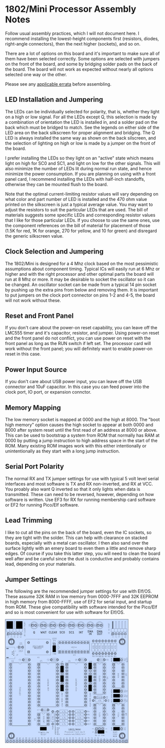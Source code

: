 # 1802/Mini Processor Assembly Notes

Follow usual assembly practices, which I will not document here. I recommend installing the lowest-height components first (resistors, diodes, right-angle connectors), then the next higher (sockets), and so on.

There are a lot of options on this board and it's important to make sure all of them have been selected correctly. Some options are selected with jumpers on the front of the board, and some by bridging solder pads on the back of the board. The board will not work as expected without nearly all options selected one way or the other.

Please see any [applicable errata](https://github.com/dmadole/1802-Mini-Processor/tree/main/notes) before assembling.

## LED Installation and Jumpering

The LEDs can be individually selected for polarity, that is, whether they light on a high or low signal. For all the LEDs except Q, this selection is made by a combination of orientation the LED is installed in, and a solder pad on the back which must be bridged to match. See the legends on either side of the LED area on the back silkscreen for proper alignment and bridging. The Q LED is always installed the same way as shown on the back silscreen, and the selection of lighting on high or low is made by a jumper on the front of the board.

I prefer installing the LEDs so they light on an "active" state which means light on high for SC0 and SC1, and light on low for the other signals. This will also minimize the number of LEDs lit during normal run state, and hence minimize the power consumption. If you are planning on using with a front panel card, I recommend installing the LEDs with half-inch standoffs, otherwise they can be mounted flush to the board.

Note that the optimal current-limiting resistor values will vary depending on what color and part number of LED is installed and the 470 ohm value printed on the silkscreen is just a typical average value. You may want to adjust the resistors to suit the particular LEDs that are used. The bill of materials suggests some specific LEDs and corresponding resistor values that I like for those particular LEDs. If you choose to use the same ones, use the component references on the bill of material for placement of those (1.5K for red, 1K for orange, 270 for yellow, and 10 for green) and disregard the generic silkscreen value.

## Clock Selection and Jumpering

The 1802/Mini is designed for a 4 Mhz clock based on the most pessimistic assumptions about component timing. Typical ICs will easily run at 6 Mhz or higher and with the right processor and other optimal parts the board will run at 8 Mhz or more. It may be desirable to socket the oscillator so it can be changed. An oscillator socket can be made from a typical  14 pin socket by pushing up the extra pins from below and removing them. It is important to put jumpers on the clock port connector on pins 1-2 and 4-5, the board will not work without these.

## Reset and Front Panel

If you don't care about the power-on reset capability, you can leave off the LMC555 timer and it's capacitor, resistor, and jumper. Using power-on reset and the front panel do not conflict, you can use power on reset with the front panel as long as the RUN switch if left set. The processor card will work without the front panel; you will definitely want to enable power-on reset in this case.

## Power Input Source

If you don't care about USB power input, you can leave off the USB connector and 10uF capacitor. In this case you can feed power into the clock port, IO port, or expansion connctor.

## Memory Mapping

The low memory socket is mapped at 0000 and the high at 8000. The "boot high memory" option causes the high socket to appear at both 0000 and 8000 after system reset until the first read of an address at 8000 or above. This can be used to bootstrap a system from ROM that normally has RAM at 0000 by putting a jump instruction to high address space in the start of the ROM. Many existing ROM images work with this either intentionally or unintentionally as they start with a long jump instruction.

## Serial Port Polarity

The normal RX and TX jumper settings for use with typical 5 volt level serial interfaces and most software is TX and RX non-inverted, and RX at VCC. You proably also want Q inverted so that it only lights when data is transmitted. These can need to be reversed, however, depending on how software is written. Use EF3 for RX for running membership card software or EF2 for running Pico/Elf software.

## Lead Trimming

I like to cut all the pins on the back of the board, even the IC sockets, so they are tight with the solder. This can help with clearance on stacked boards, especially with a metal can oscillator. I then also sand over the surface lightly with an emery board to even them a little and remove sharp edges. Of course if you take this latter step, you will need to clean the board well after and be careful since the dust is conductive and probably contains lead, depending on your materials.

## Jumper Settings

The following are the recommended jumper settings for use with Elf/OS. These assume 32K RAM in low memory from 0000-7FFF and 32K EEPROM in high memory from 8000-FFFF, use of EF2 for serial input, and startup from ROM. These give compatibility with software intended for the Pico/Elf and so is most convenient for use with software for Elf/OS.

![1802 Mini Processor Jumpers](https://github.com/dmadole/1802-Mini-Processor/blob/main/photos/1802-mini-processor-jumpers-elfos.jpg)
